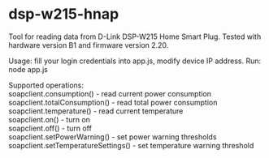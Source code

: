 # dsp-w215-hnap
Tool for reading data from D-Link DSP-W215 Home Smart Plug.
Tested with hardware version B1 and firmware version 2.20.

Usage: fill your login credentials into app.js, modify device IP address.
Run: node app.js

Supported operations:<br>
soapclient.consumption() - read current power consumption<br>
soapclient.totalConsumption() - read total power consumption<br>
soapclient.temperature() - read current temperature<br>
soapclient.on() - turn on<br>
soapclient.off() - turn off<br>
soapclient.setPowerWarning() - set power warning thresholds<br>
soapclient.setTemperatureSettings() - set temperature warning threshold<br>

